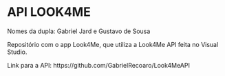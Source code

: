 <h1>API LOOK4ME</h1>  
<p>Nomes da dupla: Gabriel Jard e Gustavo de Sousa</p>  
<p>Repositório com o app Look4Me, que utiliza a Look4Me API feita no Visual Studio.</p>  
<p>Link para a API: https://github.com/GabrielRecoaro/Look4MeAPI</p>
